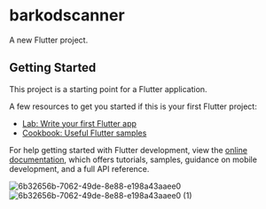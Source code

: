 # barkodscanner

A new Flutter project.

## Getting Started

This project is a starting point for a Flutter application.

A few resources to get you started if this is your first Flutter project:

- [Lab: Write your first Flutter app](https://docs.flutter.dev/get-started/codelab)
- [Cookbook: Useful Flutter samples](https://docs.flutter.dev/cookbook)

For help getting started with Flutter development, view the
[online documentation](https://docs.flutter.dev/), which offers tutorials,
samples, guidance on mobile development, and a full API reference.


![6b32656b-7062-49de-8e88-e198a43aaee0](https://github.com/user-attachments/assets/00210099-3534-4f61-bc7e-b2ab61c12d06)
![6b32656b-7062-49de-8e88-e198a43aaee0 (1)](https://github.com/user-attachments/assets/3018ace6-0564-4e64-bf29-5969cfbf11d1)

